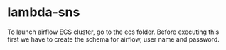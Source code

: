 # lambda-sns
To launch airflow ECS cluster, go to the ecs folder. Before executing this first we have to create the schema for airflow, user name and password.
